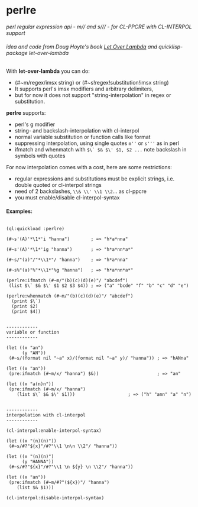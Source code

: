 perlre
======

*perl regular expression api - m// and s/// - for CL-PPCRE with CL-INTERPOL support*
###### idea and code from Doug Hoyte's book [Let Over Lambda](http://letoverlambda.com) and quicklisp-package let-over-lambda

With **let-over-lambda** you can do:
- (#~m/regex/imsx string) or (#~s!regex!substitution!imsx string)
- It supports perl's imsx modifiers and arbitrary delimiters, 
- but for now it does not support "string-interpolation" in regex or substitution.


**perlre** supports: 
- perl's g modifier
- string- and backslash-interpolation with cl-interpol
- normal variable substitution or function calls like format
- suppressing interpolation, using single quotes `m''` or `s'''` as in perl
- ifmatch and whenmatch with ```$\` $& $\' $1, $2 ...``` note backslash in symbols with quotes


For now interpolation comes with a cost, here are some restrictions:
- regular expressions and substitutions must be explicit strings, i.e. double quoted or cl-interpol strings
- need of 2 backslashes, `\\& \\' \\1 \\2`... as cl-ppcre
- you must enable/disable cl-interpol-syntax

#### Examples:

```

(ql:quickload :perlre)

(#~s'(A)'*\1*'i "hanna")        ; => "h*a*nna"

(#~s'(A)'*\1*'ig "hanna")       ; => "h*a*nn*a*"

(#~s/"(a)"/"*\\1*"/ "hanna")    ; => "h*a*nna"

(#~s%"(a)"%"*\\1*"%g "hanna")   ; => "h*a*nn*a*"

(perlre:ifmatch (#~m/"(b)(c)(d)(e)"/ "abcdef") 
 (list $\` $& $\' $1 $2 $3 $4)) ; => ("a" "bcde" "f" "b" "c" "d" "e")

(perlre:whenmatch (#~m/"(b)(c)(d)(e)"/ "abcdef") 
  (print $\`) 
  (print $2) 
  (print $4))


------------
variable or function
------------

(let ((x "an")
      (y "AN"))
 (#~s/(format nil "~a" x)/(format nil "~a" y)/ "hanna")) ; => "hANna"

(let ((x "an")) 
 (pre:ifmatch (#~m/x/ "hanna") $&))                      ; => "an"

(let ((x "a(n)n")) 
 (pre:ifmatch (#~m/x/ "hanna") 
	(list $\` $& $\' $1)))                    ; => ("h" "ann" "a" "n")


------------
interpolation with cl-interpol
------------

(cl-interpol:enable-interpol-syntax)

(let ((x "(n)(n)"))
 (#~s/#?"${x}"/#?"\\1 \n\n \\2"/ "hanna"))

(let ((x "(n)(n)")
      (y "HANNA"))
 (#~s/#?"${x}"/#?"\\1 \n ${y} \n \\2"/ "hanna"))

(let ((x "an")) 
 (pre:ifmatch (#~m/#?"(${x})"/ "hanna") 
	(list $& $1)))

(cl-interpol:disable-interpol-syntax)

```
